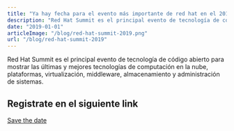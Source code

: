 ```yaml
---
title: "Ya hay fecha para el evento más importante de red hat en el 2019"
description: "Red Hat Summit es el principal evento de tecnología de código abierto para mostrar las últimas y mejores tecnologías de computación en la nube"
date: "2019-01-01"
articleImage: "/blog/red-hat-summit-2019.png"
url: "/blog/red-hat-summit-2019"
---
```


Red Hat Summit es el principal evento de tecnología de código abierto para mostrar las últimas y mejores tecnologías de computación en la nube, plataformas, virtualización, middleware, almacenamiento y administración de sistemas.

## Registrate en el siguiente link

[Save the date](https://reg.summit.redhat.com/account/login?signin=e2f17e19f4547a7c164a562412054ae6)
